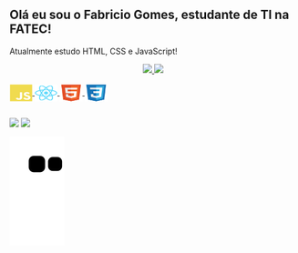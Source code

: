 ## Olá eu sou o Fabricio Gomes, estudante de TI na FATEC!
Atualmente estudo HTML, CSS e JavaScript!
<div align="center">
  <a href="https://github.com/fahfgomes">
  <img height="180em" src="https://github-readme-stats.vercel.app/api?username=fahfgomes&show_icons=true&theme=black&include_all_commits=true&count_private=true"/>
  <img height="180em" src="https://github-readme-stats.vercel.app/api/top-langs/?username=fahfgomes&layout=compact&langs_count=7&theme=black"/>
</div>
<div style="display: inline_block"><br>
  <img align="center" alt="Fah-Js" height="30" width="40" src="https://raw.githubusercontent.com/devicons/devicon/master/icons/javascript/javascript-plain.svg">
  <img align="center" alt="Fah-React" height="30" width="40" src="https://raw.githubusercontent.com/devicons/devicon/master/icons/react/react-original.svg">
  <img align="center" alt="Fah-HTML" height="30" width="40" src="https://raw.githubusercontent.com/devicons/devicon/master/icons/html5/html5-original.svg">
  <img align="center" alt="Fah-CSS" height="30" width="40" src="https://raw.githubusercontent.com/devicons/devicon/master/icons/css3/css3-original.svg">
</div>
  
  ##
 
<div> 
  <a href="https://instagram.com/fahfgomes" target="_blank"><img src="https://img.shields.io/badge/-Instagram-%23E4405F?style=for-the-badge&logo=instagram&logoColor=white" target="_blank"></a>
  <a href = "mailto:fabfreitas745@gmail.com"><img src="https://img.shields.io/badge/-Gmail-%23333?style=for-the-badge&logo=gmail&logoColor=white" target="_blank"></a>
 
  ![Snake animation](https://github.com/rafaballerini/rafaballerini/blob/output/github-contribution-grid-snake.svg)
 
</div>
